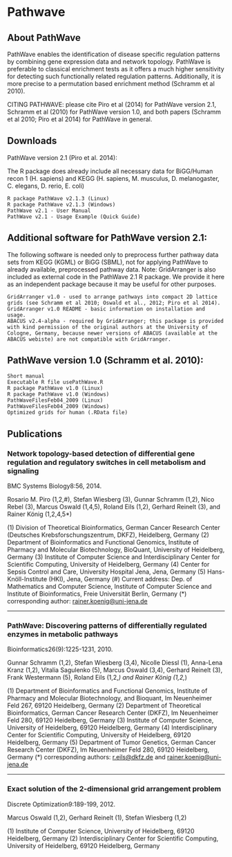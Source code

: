 # Pathwave

## About PathWave

PathWave enables the identification of disease specific regulation patterns by combining gene expression data and network topology. PathWave is preferable to classical enrichment tests as it offers a much higher sensitivity for detecting such functionally related regulation patterns. Additionally, it is more precise to a permutation based enrichment method (Schramm et al 2010).

CITING PATHWAVE: please cite Piro et al (2014) for PathWave version 2.1, Schramm et al (2010) for PathWave version 1.0, and both papers (Schramm et al 2010; Piro et al 2014) for PathWave in general.

## Downloads

PathWave version 2.1 (Piro et al. 2014):

The R package does already include all necessary data for BiGG/Human recon 1 (H. sapiens) and KEGG (H. sapiens, M. musculus, D. melanogaster, C. elegans, D. rerio, E. coli)

    R package PathWave v2.1.3 (Linux)
    R package PathWave v2.1.3 (Windows)
    PathWave v2.1 - User Manual
    PathWave v2.1 - Usage Example (Quick Guide)

## Additional software for PathWave version 2.1:

The following software is needed only to preprocess further pathway data sets from KEGG (KGML) or BiGG (SBML), not for applying PathWave to already available, preprocessed pathway data. Note: GridArranger is also included as external code in the PathWave 2.1 R package. We provide it here as an independent package because it may be useful for other purposes.

    GridArranger v1.0 - used to arrange pathways into compact 2D lattice grids (see Schramm et al 2010; Oswald et al., 2012; Piro et al 2014).
    GridArranger v1.0 README - basic information on installation and usage.
    ABACUS v2.4-alpha - required by GridArranger; this package is provided with kind permission of the original authors at the University of Cologne, Germany, because newer versions of ABACUS (available at the ABACUS webiste) are not compatible with GridArranger.

## PathWave version 1.0 (Schramm et al. 2010):

    Short manual
    Executable R file usePathWave.R
    R package PathWave v1.0 (Linux)
    R package PathWave v1.0 (Windows)
    PathWaveFilesFeb04_2009 (Linux)
    PathWaveFilesFeb04_2009 (Windows)
    Optimized grids for human (.RData file)

## Publications

### Network topology-based detection of differential gene regulation and regulatory switches in cell metabolism and signaling

BMC Systems Biology8:56, 2014.

Rosario M. Piro (1,2,#), Stefan Wiesberg (3), Gunnar Schramm (1,2), Nico Rebel (3), Marcus Oswald (1,4,5), Roland Eils (1,2), Gerhard Reinelt (3), and Rainer König (1,2,4,5*)

(1) Division of Theoretical Bioinformatics, German Cancer Research Center (Deutsches Krebsforschungszentrum, DKFZ), Heidelberg, Germany
(2) Department of Bioinformatics and Functional Genomics, Institute of Pharmacy and Molecular Biotechnology, BioQuant, University of Heidelberg, Germany
(3) Institute of Computer Science and Interdisciplinary Center for Scientific Computing, University of Heidelberg, Germany
(4) Center for Sepsis Control and Care, University Hospital Jena, Jena, Germany
(5) Hans-Knöll-Institute (HKI), Jena, Germany
(#) Current address: Dep. of Mathematics and Computer Science, Institute of Computer Science and Institute of Bioinformatics, Freie Universität Berlin, Germany
(*) corresponding author: rainer.koenig@uni-jena.de

-----

### PathWave: Discovering patterns of differentially regulated enzymes in metabolic pathways

Bioinformatics26(9):1225-1231, 2010.

Gunnar Schramm (1,2), Stefan Wiesberg (3,4), Nicolle Diessl (1), Anna-Lena Kranz (1,2), Vitalia Sagulenko (5), Marcus Oswald (3,4), Gerhard Reinelt (3), Frank Westermann (5), Roland Eils (1,2,*) and Rainer König (1,2,*)

(1) Department of Bioinformatics and Functional Genomics, Institute of Pharmacy and Molecular Biotechnology, and Bioquant, Im Neuenheimer Feld 267, 69120 Heidelberg, Germany
(2) Department of Theoretical Bioinformatics, German Cancer Research Center (DKFZ), Im Neuenheimer Feld 280, 69120 Heidelberg, Germany
(3) Institute of Computer Science, University of Heidelberg, 69120 Heidelberg, Germany
(4) Interdisciplinary Center for Scientific Computing, University of Heidelberg, 69120 Heidelberg, Germany
(5) Department of Tumor Genetics, German Cancer Research Center (DKFZ), Im Neuenheimer Feld 280, 69120 Heidelberg, Germany
(*) corresponding authors: r.eils@dkfz.de and rainer.koenig@uni-jena.de

-----

### Exact solution of the 2-dimensional grid arrangement problem

Discrete Optimization9:189-199, 2012.

Marcus Oswald (1,2), Gerhard Reinelt (1), Stefan Wiesberg (1,2)

(1) Institute of Computer Science, University of Heidelberg, 69120 Heidelberg, Germany
(2) Interdisciplinary Center for Scientific Computing, University of Heidelberg, 69120 Heidelberg, Germany

